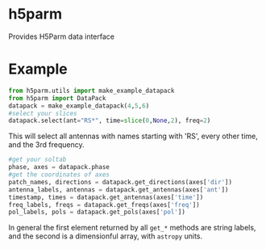 # h5parm
Provides H5Parm data interface

# Example

```python
from h5parm.utils import make_example_datapack
from h5parm import DataPack
datapack = make_example_datapack(4,5,6)
#select your slices
datapack.select(ant="RS*", time=slice(0,None,2), freq=2)
```
This will select all antennas with names starting with 'RS', every other time, and the 3rd frequency.
```python
#get your soltab
phase, axes = datapack.phase
#get the coordinates of axes
patch_names, directions = datapack.get_directions(axes['dir'])
antenna_labels, antennas = datapack.get_antennas(axes['ant'])
timestamp, times = datapack.get_antennas(axes['time'])
freq_labels, freqs = datapack.get_freqs(axes['freq'])
pol_labels, pols = datapack.get_pols(axes['pol'])
```
In general the first element returned by all `get_*` methods are string labels, and the second is a dimensionful array, with `astropy` units.